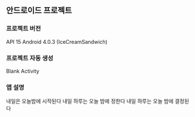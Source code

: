 ## 안드로이드 프로젝트

### 프로젝트 버전
API 15 Android 4.0.3 (IceCreamSandwich)

### 프로젝트 자동 생성
Blank Activity

### 앱 설명
내일은 오늘밤에 시작된다
내일 하루는 오늘 밤에 정한다
내일 하루는 오늘 밤에 결정된다
